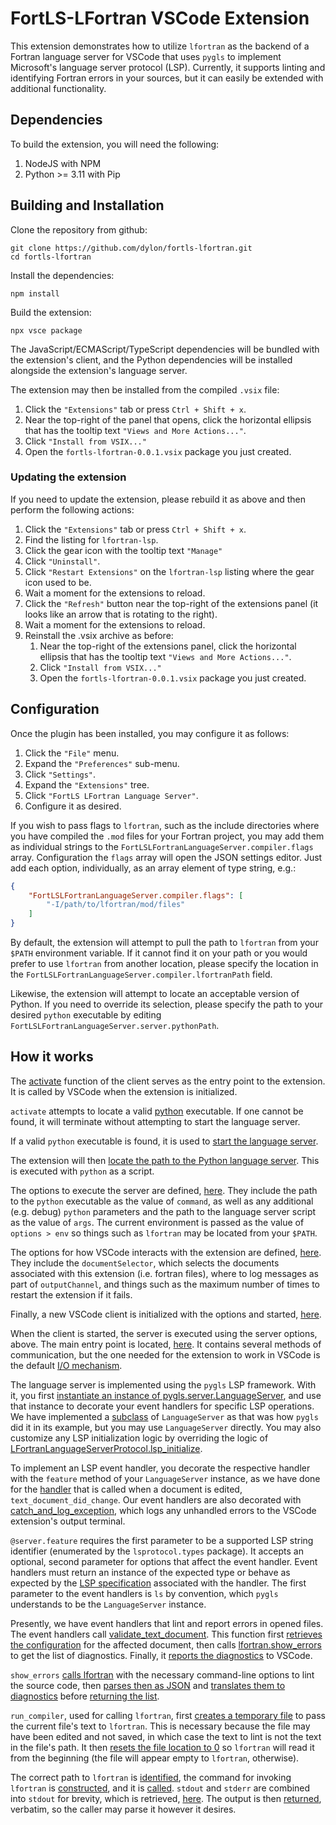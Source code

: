 # FortLS-LFortran VSCode Extension

This extension demonstrates how to utilize `lfortran` as the backend of a
Fortran language server for VSCode that uses `pygls` to implement Microsoft's
language server protocol (LSP). Currently, it supports linting and identifying
Fortran errors in your sources, but it can easily be extended with additional
functionality.

## Dependencies

To build the extension, you will need the following:
1. NodeJS with NPM
2. Python >= 3.11 with Pip

## Building and Installation

Clone the repository from github:

```shell
git clone https://github.com/dylon/fortls-lfortran.git
cd fortls-lfortran
```

Install the dependencies:

```shell
npm install
```

Build the extension:

```shell
npx vsce package
```

The JavaScript/ECMAScript/TypeScript dependencies will be bundled with the
extension's client, and the Python dependencies will be installed alongside the
extension's language server.

The extension may then be installed from the compiled `.vsix` file:
1. Click the `"Extensions"` tab or press `Ctrl + Shift + x`.
2. Near the top-right of the panel that opens, click the horizontal ellipsis
   that has the tooltip text `"Views and More Actions..."`.
3. Click `"Install from VSIX..."`
4. Open the `fortls-lfortran-0.0.1.vsix` package you just created.

### Updating the extension

If you need to update the extension, please rebuild it as above and then perform
the following actions:
1. Click the `"Extensions"` tab or press `Ctrl + Shift + x`.
2. Find the listing for `lfortran-lsp`.
3. Click the gear icon with the tooltip text `"Manage"`
4. Click `"Uninstall"`.
5. Click `"Restart Extensions"` on the `lfortran-lsp` listing where the gear
   icon used to be.
6. Wait a moment for the extensions to reload.
7. Click the `"Refresh"` button near the top-right of the extensions panel (it
   looks like an arrow that is rotating to the right).
8. Wait a moment for the extensions to reload.
9. Reinstall the .vsix archive as before:
   1. Near the top-right of the extensions panel, click the horizontal ellipsis
      that has the tooltip text `"Views and More Actions..."`.
   2. Click `"Install from VSIX..."`
   3. Open the `fortls-lfortran-0.0.1.vsix` package you just created.

## Configuration

Once the plugin has been installed, you may configure it as follows:
1. Click the `"File"` menu.
2. Expand the `"Preferences"` sub-menu.
3. Click `"Settings"`.
4. Expand the `"Extensions"` tree.
5. Click `"FortLS LFortran Language Server"`.
6. Configure it as desired.

If you wish to pass flags to `lfortran`, such as the include directories where
you have compiled the `.mod` files for your Fortran project, you may add them as
individual strings to the `FortLSLFortranLanguageServer.compiler.flags` array.
Configuration the `flags` array will open the JSON settings editor. Just add
each option, individually, as an array element of type string, e.g.:

```json
{
    "FortLSLFortranLanguageServer.compiler.flags": [
        "-I/path/to/lfortran/mod/files"
    ]
}
```

By default, the extension will attempt to pull the path to `lfortran` from your
`$PATH` environment variable. If it cannot find it on your path or you would
prefer to use `lfortran` from another location, please specify the location in
the `FortLSLFortranLanguageServer.compiler.lfortranPath` field.

Likewise, the extension will attempt to locate an acceptable version of Python.
If you need to override its selection, please specify the path to your desired
`python` executable by editing `FortLSLFortranLanguageServer.server.pythonPath`.

## How it works

The
[activate](https://github.com/dylon/fortls-lfortran/blob/90e35ad5617d3c4baf3ed193a9416a5c4369954e/client/src/extension.ts#L69)
function of the client serves as the entry point to the extension. It is called by VSCode when the extension is initialized.

`activate` attempts to locate a valid
[python](https://github.com/dylon/fortls-lfortran/blob/90e35ad5617d3c4baf3ed193a9416a5c4369954e/client/src/extension.ts#L76-L81)
executable. If one cannot be found, it will terminate without attempting to
start the language server.

If a valid `python` executable is found, it is used to [start the language
server](https://github.com/dylon/fortls-lfortran/blob/90e35ad5617d3c4baf3ed193a9416a5c4369954e/client/src/extension.ts#L91).

The extension will then [locate the path to the Python language
server](https://github.com/dylon/fortls-lfortran/blob/90e35ad5617d3c4baf3ed193a9416a5c4369954e/client/src/extension.ts#L118).
This is executed with `python` as a script.

The options to execute the server are defined,
[here](https://github.com/dylon/fortls-lfortran/blob/90e35ad5617d3c4baf3ed193a9416a5c4369954e/client/src/extension.ts#L132-L138).
They include the path to the `python` executable as the value of `command`, as
well as any additional (e.g. debug) `python` parameters and the path to the
language server script as the value of `args`. The current environment is passed
as the value of `options > env` so things such as `lfortran` may be located from
your `$PATH`.

The options for how VSCode interacts with the extension are defined,
[here](https://github.com/dylon/fortls-lfortran/blob/90e35ad5617d3c4baf3ed193a9416a5c4369954e/client/src/extension.ts#L140-L151).
They include the `documentSelector`, which selects the documents associated with
this extension (i.e. fortran files), where to log messages as part of
`outputChannel`, and things such as the maximum number of times to restart the
extension if it fails.

Finally, a new VSCode client is initialized with the options and started,
[here](https://github.com/dylon/fortls-lfortran/blob/90e35ad5617d3c4baf3ed193a9416a5c4369954e/client/src/extension.ts#L153-L158).

When the client is started, the server is executed using the server options,
above. The main entry point is located,
[here](https://github.com/dylon/fortls-lfortran/blob/90e35ad5617d3c4baf3ed193a9416a5c4369954e/server/src/lflsp/lfortran_language_server.py#L148-L162).
It contains several methods of communication, but the one needed for the
extension to work in VSCode is the default [I/O
mechanism](https://github.com/dylon/fortls-lfortran/blob/90e35ad5617d3c4baf3ed193a9416a5c4369954e/server/src/lflsp/lfortran_language_server.py#L158).

The language server is implemented using the `pygls` LSP framework. With it, you
first [instantiate an instance of
pygls.server.LanguageServer](https://github.com/dylon/fortls-lfortran/blob/90e35ad5617d3c4baf3ed193a9416a5c4369954e/server/src/lflsp/lfortran_language_server.py#L65-L69),
and use that instance to decorate your event handlers for specific LSP
operations. We have implemented a
[subclass](https://github.com/dylon/fortls-lfortran/blob/90e35ad5617d3c4baf3ed193a9416a5c4369954e/server/src/lflsp/lfortran_language_server.py#L56-L62)
of `LanguageServer` as that was how `pygls` did it in its example, but you may
use `LanguageServer` directly. You may also customize any LSP initialization
logic by overriding the logic of
[LFortranLanguageServerProtocol.lsp_initialize](https://github.com/dylon/fortls-lfortran/blob/90e35ad5617d3c4baf3ed193a9416a5c4369954e/server/src/lflsp/lfortran_language_server.py#L49-L53).

To implement an LSP event handler, you decorate the respective handler with the
`feature` method of your `LanguageServer` instance, as we have done for the
[handler](https://github.com/dylon/fortls-lfortran/blob/90e35ad5617d3c4baf3ed193a9416a5c4369954e/server/src/lflsp/lfortran_language_server.py#L111-L118)
that is called when a document is edited, `text_document_did_change`. Our event
handlers are also decorated with
[catch_and_log_exception](https://github.com/dylon/fortls-lfortran/blob/90e35ad5617d3c4baf3ed193a9416a5c4369954e/server/src/lflsp/lfortran_language_server.py#L33-L42),
which logs any unhandled errors to the VSCode extension's output terminal.


`@server.feature` requires the first parameter to be a supported LSP string
identifier (enumerated by the `lsprotocol.types` package). It accepts an
optional, second parameter for options that affect the event handler. Event
handlers must return an instance of the expected type or behave as expected by
the [LSP
specification](https://microsoft.github.io/language-server-protocol/specifications/lsp/3.17/specification/)
associated with the handler. The first parameter to the event handlers is `ls`
by convention, which `pygls` understands to be the `LanguageServer` instance.

Presently, we have event handlers that lint and report errors in opened files.
The event handlers call
[validate_text_document](https://github.com/dylon/fortls-lfortran/blob/90e35ad5617d3c4baf3ed193a9416a5c4369954e/server/src/lflsp/lfortran_language_server.py#L77-L87).
This function first [retrieves the
configuration](https://github.com/dylon/fortls-lfortran/blob/90e35ad5617d3c4baf3ed193a9416a5c4369954e/server/src/lflsp/lfortran_language_server.py#L80-L85)
for the affected document, then calls
[lfortran.show_errors](https://github.com/dylon/fortls-lfortran/blob/90e35ad5617d3c4baf3ed193a9416a5c4369954e/server/src/lflsp/lfortran_language_server.py#L86)
to get the list of diagnostics. Finally, it [reports the
diagnostics](https://github.com/dylon/fortls-lfortran/blob/90e35ad5617d3c4baf3ed193a9416a5c4369954e/server/src/lflsp/lfortran_language_server.py#L87)
to VSCode.

`show_errors` [calls
lfortran](https://github.com/dylon/fortls-lfortran/blob/90e35ad5617d3c4baf3ed193a9416a5c4369954e/server/src/lflsp/lfortran_accessor.py#L267-L274)
with the necessary command-line options to lint the source code, then [parses
then as
JSON](https://github.com/dylon/fortls-lfortran/blob/90e35ad5617d3c4baf3ed193a9416a5c4369954e/server/src/lflsp/lfortran_accessor.py#L282)
and [translates them to
diagnostics](https://github.com/dylon/fortls-lfortran/blob/90e35ad5617d3c4baf3ed193a9416a5c4369954e/server/src/lflsp/lfortran_accessor.py#L287-L307)
before [returning the
list](https://github.com/dylon/fortls-lfortran/blob/90e35ad5617d3c4baf3ed193a9416a5c4369954e/server/src/lflsp/lfortran_accessor.py#L309).

`run_compiler`, used for calling `lfortran`, first [creates a temporary
file](https://github.com/dylon/fortls-lfortran/blob/90e35ad5617d3c4baf3ed193a9416a5c4369954e/server/src/lflsp/lfortran_accessor.py#L90)
to pass the current file's text to `lfortran`. This is necessary because the
file may have been edited and not saved, in which case the text to lint is not
the text in the file's path. It then [resets the file location to
0](https://github.com/dylon/fortls-lfortran/blob/90e35ad5617d3c4baf3ed193a9416a5c4369954e/server/src/lflsp/lfortran_accessor.py#L95)
so `lfortran` will read it from the beginning (the file will appear empty to `lfortran`, otherwise).

The correct path to `lfortran` is
[identified](https://github.com/dylon/fortls-lfortran/blob/90e35ad5617d3c4baf3ed193a9416a5c4369954e/server/src/lflsp/lfortran_accessor.py#L97-L107),
the command for invoking `lfortran` is
[constructed](https://github.com/dylon/fortls-lfortran/blob/90e35ad5617d3c4baf3ed193a9416a5c4369954e/server/src/lflsp/lfortran_accessor.py#L109-L110),
and it is
[called](https://github.com/dylon/fortls-lfortran/blob/90e35ad5617d3c4baf3ed193a9416a5c4369954e/server/src/lflsp/lfortran_accessor.py#L112-L116).
`stdout` and `stderr` are combined into `stdout` for brevity, which is
retrieved,
[here](https://github.com/dylon/fortls-lfortran/blob/90e35ad5617d3c4baf3ed193a9416a5c4369954e/server/src/lflsp/lfortran_accessor.py#L117).
The output is then
[returned](https://github.com/dylon/fortls-lfortran/blob/90e35ad5617d3c4baf3ed193a9416a5c4369954e/server/src/lflsp/lfortran_accessor.py#L121),
verbatim, so the caller may parse it however it desires.
